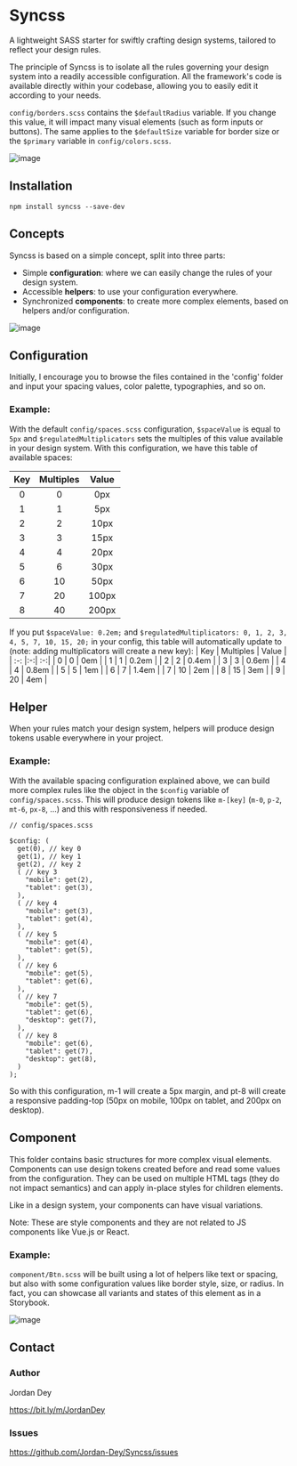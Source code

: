 # Syncss

A lightweight SASS starter for swiftly crafting design systems, tailored to reflect your design rules.

The principle of Syncss is to isolate all the rules governing your design system into a readily accessible configuration. All the framework's code is available directly within your codebase, allowing you to easily edit it according to your needs.

`config/borders.scss` contains the `$defaultRadius` variable. If you change this value, it will impact many visual elements (such as form inputs or buttons). The same applies to the `$defaultSize` variable for border size or the `$primary` variable in `config/colors.scss`.

![image](https://github.com/Jordan-Dey/Syncss/assets/143161975/47a26c7c-9ffd-45fe-9293-9820fb3bd254)

## Installation

```
npm install syncss --save-dev
```

## Concepts

Syncss is based on a simple concept, split into three parts:
- Simple **configuration**: where we can easily change the rules of your design system.
- Accessible **helpers**: to use your configuration everywhere.
- Synchronized **components**: to create more complex elements, based on helpers and/or configuration.

![image](https://github.com/Jordan-Dey/Syncss/assets/143161975/990f7792-70f2-47be-a17a-c2e519a67c60)

## Configuration

Initially, I encourage you to browse the files contained in the 'config' folder and input your spacing values, color palette, typographies, and so on.

### Example:
With the default `config/spaces.scss` configuration, `$spaceValue` is equal to `5px` and `$regulatedMultiplicators` sets the multiples of this value available in your design system. With this configuration, we have this table of available spaces:

| Key | Multiples | Value |
| :-: |:-:| :-:|
| 0 | 0 | 0px |
| 1 | 1 | 5px |
| 2 | 2 | 10px |
| 3 | 3 | 15px |
| 4 | 4 | 20px |
| 5 | 6 | 30px |
| 6 | 10 | 50px |
| 7 | 20 | 100px |
| 8 | 40 | 200px |

If you put `$spaceValue: 0.2em;` and `$regulatedMultiplicators: 0, 1, 2, 3, 4, 5, 7, 10, 15, 20;` in your config, this table will automatically update to (note: adding multiplicators will create a new key):
| Key | Multiples | Value |
| :-: |:-:| :-:|
| 0 | 0 | 0em |
| 1 | 1 | 0.2em |
| 2 | 2 | 0.4em |
| 3 | 3 | 0.6em |
| 4 | 4 | 0.8em |
| 5 | 5 | 1em |
| 6 | 7 | 1.4em |
| 7 | 10 | 2em |
| 8 | 15 | 3em |
| 9 | 20 | 4em |

## Helper

When your rules match your design system, helpers will produce design tokens usable everywhere in your project.

### Example:
With the available spacing configuration explained above, we can build more complex rules like the object in the `$config` variable of `config/spaces.scss`. This will produce design tokens like `m-[key]` (`m-0`, `p-2`, `mt-6`, `px-8`, ...) and this with responsiveness if needed.

```
// config/spaces.scss

$config: (
  get(0), // key 0
  get(1), // key 1
  get(2), // key 2
  ( // key 3
    "mobile": get(2),
    "tablet": get(3),
  ),
  ( // key 4
    "mobile": get(3),
    "tablet": get(4),
  ),
  ( // key 5
    "mobile": get(4),
    "tablet": get(5),
  ),
  ( // key 6
    "mobile": get(5),
    "tablet": get(6),
  ),
  ( // key 7
    "mobile": get(5),
    "tablet": get(6),
    "desktop": get(7),
  ),
  ( // key 8
    "mobile": get(6),
    "tablet": get(7),
    "desktop": get(8),
  )
);
```

So with this configuration, m-1 will create a 5px margin, and pt-8 will create a responsive padding-top (50px on mobile, 100px on tablet, and 200px on desktop).

## Component

This folder contains basic structures for more complex visual elements. Components can use design tokens created before and read some values from the configuration. They can be used on multiple HTML tags (they do not impact semantics) and can apply in-place styles for children elements.

Like in a design system, your components can have visual variations.

Note: These are style components and they are not related to JS components like Vue.js or React.

### Example:

`component/Btn.scss` will be built using a lot of helpers like text or spacing, but also with some configuration values like border style, size, or radius. In fact, you can showcase all variants and states of this element as in a Storybook.

![image](https://github.com/Jordan-Dey/Syncss/assets/143161975/2c53c24a-ec8e-4925-af51-f6f82b67867e)

## Contact

### Author

Jordan Dey

https://bit.ly/m/JordanDey

### Issues

https://github.com/Jordan-Dey/Syncss/issues
